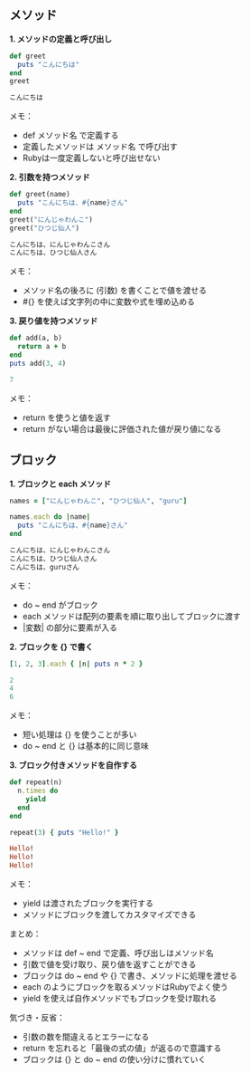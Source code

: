 ## メソッド

**1. メソッドの定義と呼び出し**
```ruby
def greet
  puts "こんにちは"
end
greet
```

```ruby
こんにちは
```

メモ：
- def メソッド名 で定義する
- 定義したメソッドは メソッド名 で呼び出す
- Rubyは一度定義しないと呼び出せない


**2. 引数を持つメソッド**
```ruby
def greet(name)
  puts "こんにちは、#{name}さん"
end
greet("にんじゃわんこ")
greet("ひつじ仙人")
```
```ruby
こんにちは、にんじゃわんこさん
こんにちは、ひつじ仙人さん
```
メモ：
- メソッド名の後ろに (引数) を書くことで値を渡せる
- #{} を使えば文字列の中に変数や式を埋め込める

**3. 戻り値を持つメソッド**
```ruby
def add(a, b)
  return a + b
end
puts add(3, 4)
```
```ruby
7
```
メモ：
- return を使うと値を返す
- return がない場合は最後に評価された値が戻り値になる

## ブロック

**1. ブロックと each メソッド**
```ruby
names = ["にんじゃわんこ", "ひつじ仙人", "guru"]

names.each do |name|
  puts "こんにちは、#{name}さん"
end
```
```ruby
こんにちは、にんじゃわんこさん
こんにちは、ひつじ仙人さん
こんにちは、guruさん
```
メモ：
- do ~ end がブロック 
- each メソッドは配列の要素を順に取り出してブロックに渡す
- |変数| の部分に要素が入る

**2. ブロックを {} で書く**
```ruby
[1, 2, 3].each { |n| puts n * 2 }
```
```ruby
2
4
6
```
メモ：
- 短い処理は {} を使うことが多い
- do ~ end と {} は基本的に同じ意味

**3. ブロック付きメソッドを自作する**
```ruby
def repeat(n)
  n.times do
    yield
  end
end

repeat(3) { puts "Hello!" }
```
```ruby
Hello!
Hello!
Hello!
```
メモ：
- yield は渡されたブロックを実行する
- メソッドにブロックを渡してカスタマイズできる

まとめ：
- メソッドは def ~ end で定義、呼び出しはメソッド名
- 引数で値を受け取り、戻り値を返すことができる
- ブロックは do ~ end や {} で書き、メソッドに処理を渡せる
- each のようにブロックを取るメソッドはRubyでよく使う
- yield を使えば自作メソッドでもブロックを受け取れる

気づき・反省：
- 引数の数を間違えるとエラーになる
- return を忘れると「最後の式の値」が返るので意識する
- ブロックは {} と do ~ end の使い分けに慣れていく